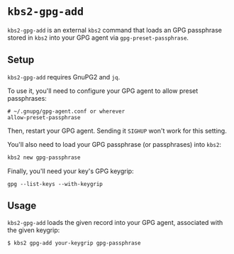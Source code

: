 `kbs2-gpg-add`
===========

`kbs2-gpg-add` is an external `kbs2` command that loads an GPG passphrase stored in `kbs2`
into your GPG agent via `gpg-preset-passphrase`.

## Setup

`kbs2-gpg-add` requires GnuPG2 and `jq`.

To use it, you'll need to configure your GPG agent to allow preset passphrases:

```
# ~/.gnupg/gpg-agent.conf or wherever
allow-preset-passphrase
```

Then, restart your GPG agent. Sending it `SIGHUP` won't work for this setting.

You'll also need to load your GPG passphrase (or passphrases) into `kbs2`:

```bash
kbs2 new gpg-passphrase
```

Finally, you'll need your key's GPG keygrip:

```
gpg --list-keys --with-keygrip
```

## Usage

`kbs2-gpg-add` loads the given record into your GPG agent, associated with the
given keygrip:

```bash
$ kbs2 gpg-add your-keygrip gpg-passphrase
```
